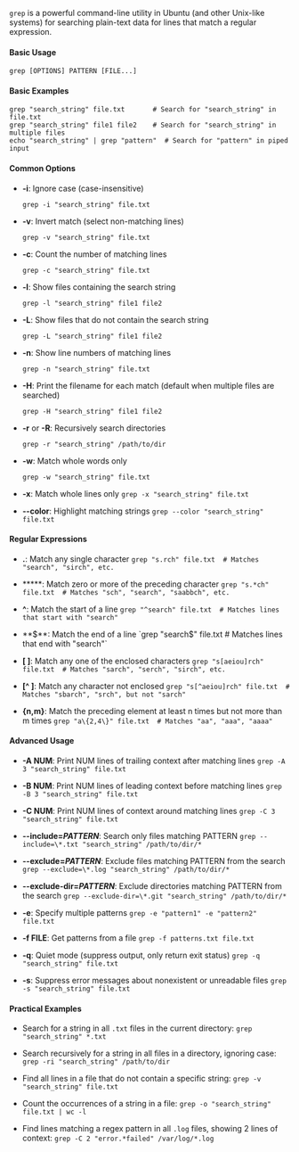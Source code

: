 `grep` is a powerful command-line utility in Ubuntu (and other Unix-like systems) for searching plain-text data for lines that match a regular expression.
#### Basic Usage
```
grep [OPTIONS] PATTERN [FILE...]
```
#### Basic Examples
```
grep "search_string" file.txt       # Search for "search_string" in file.txt
grep "search_string" file1 file2    # Search for "search_string" in multiple files 
echo "search_string" | grep "pattern"  # Search for "pattern" in piped input
```

#### Common Options

- **-i**: Ignore case (case-insensitive)
    ```
    grep -i "search_string" file.txt
    ```
    
- **-v**: Invert match (select non-matching lines)
    ```
    grep -v "search_string" file.txt
    ```
    
- **-c**: Count the number of matching lines
    ```
    grep -c "search_string" file.txt
    ```
    
- **-l**: Show files containing the search string
    ```
    grep -l "search_string" file1 file2
    ```
    
- **-L**: Show files that do not contain the search string
    ```
    grep -L "search_string" file1 file2
    ```
    
- **-n**: Show line numbers of matching lines
    ```
    grep -n "search_string" file.txt
    ```
    
- **-H**: Print the filename for each match (default when multiple files are searched)
    ```
    grep -H "search_string" file1 file2
    ```
    
- **-r** or **-R**: Recursively search directories
    ```
    grep -r "search_string" /path/to/dir
    ```
    
- **-w**: Match whole words only
    ```
    grep -w "search_string" file.txt
    ```
    
- **-x**: Match whole lines only
    `grep -x "search_string" file.txt`
    
- **--color**: Highlight matching strings
    `grep --color "search_string" file.txt`
    

#### Regular Expressions

- **.**: Match any single character
    `grep "s.rch" file.txt  # Matches "search", "sirch", etc.`
    
- *****: Match zero or more of the preceding character
    `grep "s.*ch" file.txt  # Matches "sch", "search", "saabbch", etc.`
    
- **^**: Match the start of a line
    `grep "^search" file.txt  # Matches lines that start with "search"`
    
- **$**: Match the end of a line
    `grep "search$" file.txt  # Matches lines that end with "search"`
    
- **[ ]**: Match any one of the enclosed characters
    `grep "s[aeiou]rch" file.txt  # Matches "sarch", "serch", "sirch", etc.`
    
- **[^ ]**: Match any character not enclosed
    `grep "s[^aeiou]rch" file.txt  # Matches "sbarch", "srch", but not "sarch"`
    
- **{n,m}**: Match the preceding element at least n times but not more than m times
    `grep "a\{2,4\}" file.txt  # Matches "aa", "aaa", "aaaa"`
    

#### Advanced Usage
- **-A NUM**: Print NUM lines of trailing context after matching lines
    `grep -A 3 "search_string" file.txt`
    
- **-B NUM**: Print NUM lines of leading context before matching lines
    `grep -B 3 "search_string" file.txt`
    
- **-C NUM**: Print NUM lines of context around matching lines
    `grep -C 3 "search_string" file.txt`
    
- **--include=*PATTERN***: Search only files matching PATTERN
    `grep --include=\*.txt "search_string" /path/to/dir/*`
    
- **--exclude=*PATTERN***: Exclude files matching PATTERN from the search
    `grep --exclude=\*.log "search_string" /path/to/dir/*`
    
- **--exclude-dir=*PATTERN***: Exclude directories matching PATTERN from the search
    `grep --exclude-dir=\*.git "search_string" /path/to/dir/*`
    
- **-e**: Specify multiple patterns
    `grep -e "pattern1" -e "pattern2" file.txt`
    
- **-f FILE**: Get patterns from a file
    `grep -f patterns.txt file.txt`
    
- **-q**: Quiet mode (suppress output, only return exit status)
    `grep -q "search_string" file.txt`
    
- **-s**: Suppress error messages about nonexistent or unreadable files
    `grep -s "search_string" file.txt`
    

#### Practical Examples

- Search for a string in all `.txt` files in the current directory:
    `grep "search_string" *.txt`
    
- Search recursively for a string in all files in a directory, ignoring case:
    `grep -ri "search_string" /path/to/dir`
    
- Find all lines in a file that do not contain a specific string:
    `grep -v "search_string" file.txt`
    
- Count the occurrences of a string in a file:
    `grep -o "search_string" file.txt | wc -l`
    
- Find lines matching a regex pattern in all `.log` files, showing 2 lines of context:
    `grep -C 2 "error.*failed" /var/log/*.log`